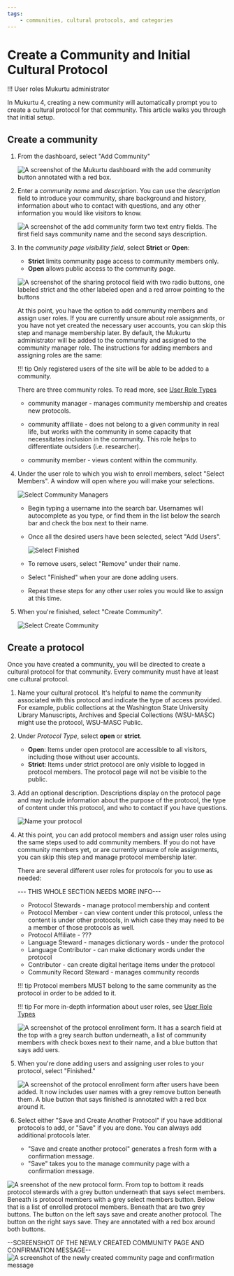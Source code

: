 ```yaml
---
tags:
    - communities, cultural protocols, and categories
---
```

# Create a Community and Initial Cultural Protocol

!!! User roles 
    Mukurtu administrator

In Mukurtu 4, creating a new community will automatically prompt you to create a cultural protocol for that community. This article walks you through that initial setup. 

## Create a community

1. From the dashboard, select "Add Community"

    ![A screenshot of the Mukurtu dashboard with the add community button annotated with a red box.](../_embeds/create-community-01.png)

2. Enter a *community name* and *description*. You can use the *description* field to introduce your community, share background and history, information about who to contact with questions, and any other information you would like visitors to know. 

    ![A screenshot of the add community form two text entry fields. The first field says community name and the second says description.](../_embeds/create-community-02.png)

3. In the *community page visibility field*, select **Strict** or **Open**:

    - **Strict** limits community page access to community members only.
    - **Open** allows public access to the community page.

    ![A screenshot of the sharing protocol field with two radio buttons, one labeled strict and the other labeled open and a red arrow pointing to the buttons](../_embeds/create-community-03.png)

    At this point, you have the option to add community members and assign user roles. If you are currently unsure about role assignments, or you have not yet created the necessary user accounts, you can skip this step and manage membership later. By default, the Mukurtu administrator will be added to the community and assigned to the community manager role. The instructions for adding members and assigning roles are the same:

    !!! tip
        Only registered users of the site will be able to be added to a community.

    There are three community roles. To read more, see [User Role Types](../users/user-role-types.md)

    - community manager - manages community membership and creates new protocols.

    - community affiliate - does not belong to a given community in real life, but works with the community in some capacity that necessitates inclusion in the community. This role helps to differentiate outsiders (i.e. researcher).

    - community member - views content within the community.

    
4. Under the user role to which you wish to enroll members, select "Select Members". A window will open where you will make your selections.

    ![Select Community Managers](../_embeds/create-community-04.png)

    - Begin typing a username into the search bar. Usernames will autocomplete as you type, or find them in the list below the search bar and check the box next to their name. 
    - Once all the desired users have been selected, select "Add Users".

        ![Select Finished](../_embeds/create-community-05.png)

    - To remove users, select "Remove" under their name.
    - Select "Finished" when your are done adding users.
    - Repeat these steps for any other user roles you would like to assign at this time.

5. When you're finished, select "Create Community". 

    ![Select Create Community](../_embeds/create-community-06.png)

## Create a protocol

Once you have created a community, you will be directed to create a cultural protocol for that community. Every community must have at least one cultural protocol. 

1. Name your cultural protocol. It's helpful to name the community associated with this protocol and indicate the type of access provided. For example, public collections at the Washington State University Library Manuscripts, Archives and Special Collections (WSU-MASC) might use the protocol, WSU-MASC Public.

2.  Under *Protocol Type*, select **open** or **strict**. 

    - **Open**: Items under open protocol are accessible to all visitors, including those without user accounts.
    - **Strict**: Items under strict protocol are only visible to logged in protocol members. The protocol page will not be visible to the public.

3. Add an optional description. Descriptions display on the protocol page and may include information about the purpose of the protocol, the type of content under this protocol, and who to contact if you have questions.

    ![Name your protocol](../_embeds/create-community-07.png)

4. At this point, you can add protocol members and assign user roles using the same steps  used to add community members. If you do not have community members yet, or are currently unsure of role assignments, you can skip this step and manage protocol membership later.

    There are several different user roles for protocols for you to use as needed:

    --- THIS WHOLE SECTION NEEDS MORE INFO---

    - Protocol Stewards - manage protocol membership and content
    - Protocol Member - can view content under this protocol, unless the content is under other protocols, in which case they may need to be a member of those protocols as well.
    - Protocol Affiliate - ???
    - Language Steward - manages dictionary words - under the protocol
    - Language Contributor - can make dictionary words under the protocol
    - Contributor - can create digital heritage items under the protocol
    - Community Record Steward - manages community records

    !!! tip
        Protocol members MUST belong to the same community as the protocol in order to be added to it.

    !!! tip
        For more in-depth information about user roles, see [User Role Types](../users/user-role-types.md)

    ![A screenshot of the protocol enrollment form. It has a search field at the top with a grey search button underneath, a list of community members with check boxes next to their name, and a blue button that says add uers.](../_embeds/create-community-09.png)

5. When you're done adding users and assigning user roles to your protocol, select "Finished."

    ![A screenshot of the protocol enrollment form after users have been added. It now includes user names with a grey remove button beneath them. A blue button that says finished is annotated with a red box around it.](../_embeds/create-community-10.png)

6. Select either "Save and Create Another Protocol" if you have additional protocols to add, or "Save" if you are done. You can always add additional protocols later.

    - "Save and create another protocol" generates a fresh form with a confirmation message.
    - "Save" takes you to the manage community page with a confirmation message.

 ![A sreenshot of the new protocol form. From top to bottom it reads protocol stewards with a grey button underneath that says select members. Beneath is protocol members with a grey select members button. Below that is a list of enrolled protocol members. Beneath that are two grey buttons. The button on the left says save and create another protocol. The button on the right says save. They are annotated with a red box around both buttons.](../_embeds/create-community-11.png)

--SCREENSHOT OF THE NEWLY CREATED COMMUNITY PAGE AND CONFIRMATION MESSAGE--
![A screenshot of the newly created community page and confirmation message](../_embeds/placeholderscreenshot.png)